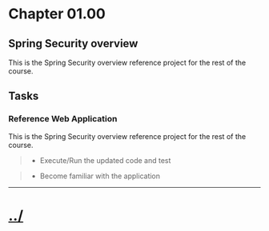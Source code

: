 # Chapter 01.00

## Spring Security overview
This is the Spring Security overview reference project for
the rest of the course.

## Tasks

### Reference Web Application
This is the Spring Security overview reference project for
the rest of the course.

> * Execute/Run the updated code and test

> * Become familiar with the application

---

# [../](../README.md)
